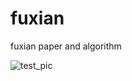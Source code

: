 # fuxian
fuxian paper and algorithm

![test_pic](https://github.com/zhengsai168/fuxian/blob/master/picture/input.png)
